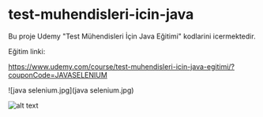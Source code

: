 # test-muhendisleri-icin-java
Bu proje Udemy "Test Mühendisleri İçin Java Eğitimi" kodlarini icermektedir.

Eğitim linki:

https://www.udemy.com/course/test-muhendisleri-icin-java-egitimi/?couponCode=JAVASELENIUM

![java selenium.jpg](java selenium.jpg)

![alt text](https://github.com/softwaretestingmasterclass/test-muhendisleri-icin-java/main/java_selenium.jpg?raw=true)
